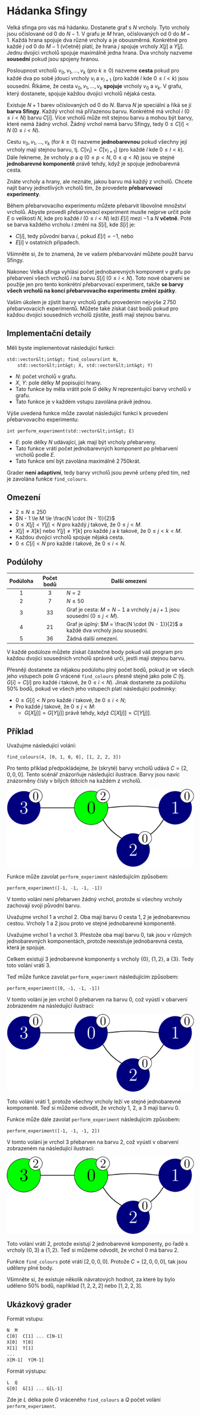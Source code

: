 # Hádanka Sfingy

Velká sfinga pro vás má hádanku.
Dostanete graf s $N$ vrcholy.
Tyto vrcholy jsou očíslované od $0$ do $N - 1$.
V grafu je $M$ hran, očíslovaných od $0$ do $M - 1$.
Každá hrana spojuje dva různé vrcholy a je obousměrná.
Konkrétně pro každé $j$ od $0$ do $M - 1$ (včetně) platí,
 že hrana $j$ spojuje vrcholy $X[j]$ a $Y[j]$.
Jednu dvojici vrcholů spojuje maximálně jedna hrana.
Dva vrcholy nazveme **sousední**
 pokud jsou spojeny hranou.

Posloupnost vrcholů $v_0, v_1, \ldots, v_k$ (pro $k \ge 0$)
 nazveme **cesta**
 pokud pro každé dva po sobě jdoucí vrcholy $v_l$ a $v_{l+1}$
 (pro každé $l$ kde $0 \le l \lt k$)
 jsou sousední.
Říkáme, že cesta $v_0, v_1, \ldots, v_k$ **spojuje** vrcholy $v_0$ a $v_k$.
V grafu, který dostanete, spojuje každou dvojici vrcholů nějaká cesta.

Existuje $N + 1$ barev očíslovaných od $0$ do $N$.
Barva $N$ je speciální a říká se jí **barva Sfingy**.
Každý vrchol má přiřazenou barvu.
Konkrétně má vrchol $i$ ($0 \le i \lt N$) barvu $C[i]$.
Více vrcholů může mít stejnou barvu
 a mohou být barvy, které nemá žádný vrchol.
Žádný vrchol nemá barvu Sfingy,
 tedy $0 \le C[i] \lt N$ ($0 \le i \lt N$).

Cestu $v_0, v_1, \ldots, v_k$ (for $k \ge 0$)
 nazveme **jednobarevnou**
 pokud všechny její vrcholy mají stejnou barvu,
 tj. $C[v_l] = C[v_{l+1}]$ (pro každé $l$ kde $0 \le l \lt k$).
Dále řekneme, že vrcholy $p$ a $q$ ($0 \le p \lt N$, $0 \le q \lt N$)
 jsou ve stejné **jednobarevné komponentě**
 právě tehdy, když je spojuje jednobarevná cesta.

Znáte vrcholy a hrany,
 ale neznáte, jakou barvu má každý z vrcholů.
Chcete najít barvy jednotlivých vrcholů tím,
 že provedete **přebarvovací experimenty**.

Během přebarvovacího experimentu
 můžete přebarvit libovolné množství vrcholů.
Abyste provedli přebarvovací experiment
 musíte nejprve určit pole $E$ o velikosti $N$,
 kde pro každé $i$ ($0 \le i \lt N$)
 leží $E[i]$ mezi $-1$ a $N$ **včetně**.
Poté se barva každého vrcholu $i$ změní na $S[i]$, kde $S[i]$ je:
* $C[i]$, tedy původní barva $i$, pokud $E[i] = -1$, nebo
* $E[i]$ v ostatních případech.

Všimněte si, že to znamená, že ve vašem přebarvování můžete použít barvu Sfingy.

Nakonec Velká sfinga vyhlásí 
 počet jednobarevných komponent v grafu
 po přebarvení všech vrcholů $i$ na barvu $S[i]$ ($0 \le i \lt N$).
Toto nové obarvení se použije jen pro tento konkrétní přebarvovací experiment,
 takže **se barvy všech vrcholů na konci přebarvovacího experimentu změní zpátky**.

Vaším úkolem je zjistit barvy vrcholů grafu
 provedením nejvýše $2\,750$ přebarvovacích experimentů. 
Můžete také získat část bodů
 pokud pro každou dvojici sousedních vrcholů zjistíte,
 jestli mají stejnou barvu.

## Implementační detaily

Měli byste implementovat následující funkci:

```
std::vector&lt;int&gt; find_colours(int N,
    std::vector&lt;int&gt; X, std::vector&lt;int&gt; Y)
```

* $N$: počet vrcholů v grafu.
* $X$, $Y$: pole délky $M$ popisující hrany.
* Tato funkce by měla vrátit pole $G$ délky $N$
   reprezentující barvy vrcholů v grafu.
* Tato funkce je v každém vstupu zavolána právě jednou.

Výše uvedená funkce může zavolat následující funkci
 k provedení přebarvovacího experimentu:

```
int perform_experiment(std::vector&lt;int&gt; E)
```

* $E$: pole délky $N$ udávající, jak mají být vrcholy přebarveny.
* Tato funkce vrátí počet jednobarevných komponent
   po přebarvení vrcholů podle $E$.
* Tato funkce smí být zavolána maximálně $2\,750$krát.

Grader **není adaptivní**,
 tedy barvy vrcholů jsou pevně určeny před tím, než je zavolána funkce `find_colours`.

## Omezení

* $2 \le N \le 250$
* $N - 1 \le M \le \frac{N \cdot (N - 1)}{2}$
* $0 \le X[j] \lt Y[j] \lt N$ pro každý $j$ takové, že $0 \le j \lt M$.
* $X[j] \neq X[k]$ nebo $Y[j] \neq Y[k]$
   pro každé $j$ a $k$ takové, že $0 \le j \lt k \lt M$.
* Každou dvojici vrcholů spojuje nějaká cesta.
* $0 \le C[i] \lt N$ pro každé $i$ takové, že $0 \le i \lt N$.

## Podúlohy

| Podúloha | Počet bodů | Další omezení |
| :-----: | :----: | ---------------------- |
| 1       | $3$    | $N = 2$
| 2       | $7$    | $N \le 50$
| 3       | $33$   | Graf je cesta: $M = N - 1$ a vrcholy $j$ a $j+1$ jsou sousední ($0 \leq j < M$).
| 4       | $21$   | Graf je úplný: $M = \frac{N \cdot (N - 1)}{2}$ a každé dva vrcholy jsou sousední.
| 5       | $36$   | Žádná další omezení.

V každé podúloze můžete získat částečné body
 pokud váš program pro každou dvojici sousedních vrcholů
 správně určí, jestli mají stejnou barvu.

Přesněji dostanete za nějakou podúlohu plný počet bodů,
 pokud je ve všech jeho vstupech pole $G$ vrácené `find_colours`
 přesně stejné jako pole $C$
 (tj. $G[i] = C[i]$ pro každé $i$ takové, že $0 \le i \lt N$).
Jinak dostanete za podúlohu $50\%$ bodů,
 pokud ve všech jeho vstupech platí následující podmínky:
* $0 \le G[i] \lt N$
   pro každé $i$ takové, že $0 \le i \lt N$;
* Pro každé $j$ takové, že $0 \le j \lt M$:
  * $G[X[j]] = G[Y[j]]$ právě tehdy, když $C[X[j]] = C[Y[j]]$.

## Příklad

Uvažujme následující volání:

```
find_colours(4, [0, 1, 0, 0], [1, 2, 2, 3])
```

Pro tento příklad předpokládejme,
 že (skryté) barvy vrcholů udává
 $C = [2, 0, 0, 0]$.
Tento scénář znázorňuje následující ilustrace.
Barvy jsou navíc znázorněny čísly v bílých štítcích na každém z vrcholů.

![example.png](sphinx_example.png "230")

Funkce může zavolat `perform_experiment` následujícím způsobem:

```
perform_experiment([-1, -1, -1, -1])
```

V tomto volání není přebarven žádný vrchol, protože si všechny vrcholy zachovají svoji původní barvu.

Uvažujme vrchol $1$ a vrchol $2$.
Oba mají barvu $0$ cesta $1, 2$ je jednobarevnou cestou.
Vrcholy $1$ a $2$ jsou proto ve stejné jednobarevné komponentě.

Uvažujme vrchol $1$ a vrchol $3$.
Přestože oba mají barvu $0$,
 tak jsou v různých jednobarevných komponentách,
 protože neexistuje jednobarevná cesta, která je spojuje.

Celkem existují $3$ jednobarevné komponenty
 s vrcholy $\{0\}$, $\{1, 2\}$, a $\{3\}$.
Tedy toto volání vrátí $3$.

Teď může funkce zavolat `perform_experiment` následujícím způsobem:

```
perform_experiment([0, -1, -1, -1])
```

V tomto volání je jen vrchol $0$ přebarven na barvu $0$,
 což vyústí v obarvení zobrazeném na následující ilustraci:

![example.png](sphinx_order1.png "230")

Toto volání vrátí $1$, protože všechny vrcholy leží ve stejné jednobarevné komponentě.
Teď si můžeme odvodit, že vrcholy $1$, $2$, a $3$ mají barvu $0$.

Funkce může dále zavolat `perform_experiment` následujícím způsobem:

```
perform_experiment([-1, -1, -1, 2])
```

V tomto volání je vrchol $3$ přebarven na barvu $2$,
 což vyústí v obarvení zobrazeném na následující ilustraci:

![example.png](sphinx_order2.png "230")

Toto volání vrátí $2$, protože existují $2$ jednobarevné komponenty,
 po řadě s vrcholy $\{0, 3\}$ a $\{1, 2\}$. 
Teď si můžeme odvodit, že vrchol $0$ má barvu $2$.

Funkce `find_colours` poté vrátí $[2, 0, 0, 0]$.
Protože $C = [2, 0, 0, 0]$, tak jsou uděleny plné body.

Všimněte si, že existuje několik návratových hodnot, za které by bylo uděleno $50\%$ bodů,
 například $[1, 2, 2, 2]$ nebo $[1, 2, 2, 3]$.

## Ukázkový grader

Formát vstupu:

```
N  M
C[0]  C[1] ... C[N-1]
X[0]  Y[0]
X[1]  Y[1]
...
X[M-1]  Y[M-1]
```

Formát výstupu:

```
L  Q
G[0]  G[1] ... G[L-1]
```

Zde je $L$ délka pole $G$ vráceného `find_colours`
 a $Q$ počet volání `perform_experiment`.
